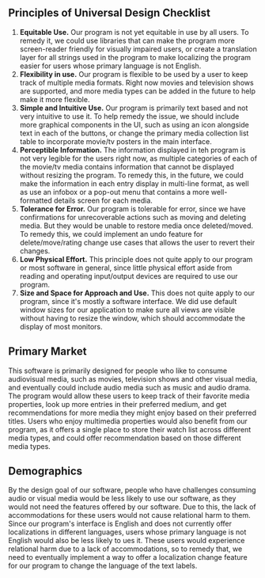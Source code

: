 ## Principles of Universal Design Checklist
1. **Equitable Use.** Our program is not yet equitable in use by all users. To remedy it, we could use libraries that
can make the program more screen-reader friendly for visually impaired users, or create a translation layer for all
strings used in the program to make localizing the program easier for users whose primary language is not English.
2. **Flexibility in use.** Our program is flexible to be used by a user to keep track of multiple media formats. 
Right now movies and television shows are supported, and more media types can be added in the future to help make it 
more flexible.
3. **Simple and Intuitive Use.** Our program is primarily text based and not very intuitive to use it. To help remedy the issue, we should include
more graphical components in the UI, such as using an icon alongside text in each of the buttons, or change the primary
media collection list table to incorporate movie/tv posters in the main interface.
4. **Perceptible Information.** The information displayed in teh program is not very legible for the users right now,
as multiple categories of each of the movie/tv media contains information that cannot be displayed without resizing
the program. To remedy this, in the future, we could make the information in each entry display in multi-line format,
as well as use an infobox or a pop-out menu that contains a more well-formatted details screen for each media.
5. **Tolerance for Error.** Our program is tolerable for error, since we have confirmations for unrecoverable actions such as 
moving and deleting media. But they would be unable to restore media once deleted/moved. To remedy this, we could implement an 
undo feature for delete/move/rating change use cases that allows the user to revert their changes.
7. **Low Physical Effort.** This principle does not quite apply to our program or most software in general, since 
little physical effort aside from reading and operating input/output devices are required to use our program.
8. **Size and Space for Approach and Use.** This does not quite apply to our program, since it's mostly a software 
interface. We did use default window sizes for our application to make sure all views are visible without having to 
resize the window, which should accommodate the display of most monitors.

## Primary Market
This software is primarily designed for people who like to consume audiovisual media, such as movies, television shows 
and other visual media, and eventually could include audio media such as music and audio drama. 
The program would allow these users to keep track of their favorite media properties, look up more entries in their
preferred medium, and get recommendations for more media they might enjoy based on their preferred titles.
Users who enjoy multimedia properties would also benefit from our program, as it offers a single place to store their
watch list across different media types, and could offer recommendation based on those different media types.

## Demographics
By the design goal of our software, people who have challenges consuming audio or visual media would be less likely to use our
software, as they would not need the features offered by our software. Due to this, the lack of accommodations for these
users would not cause relational harm to them.
Since our program's interface is English and does not currently offer localizations in different languages, users whose
primary language is not English would also be less likely to ues it. These users would experience relational harm due to
a lack of accommodations, so to remedy that, we need to eventually implement a way to offer a localization change 
feature for our program to change the language of the text labels.
